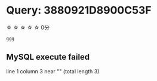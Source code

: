 # Query: 3880921D8900C53F

☆ ☆ ☆ ☆ ☆ 0分

```sql
ggg
```

## MySQL execute failed

line 1 column 3 near "" (total length 3)

